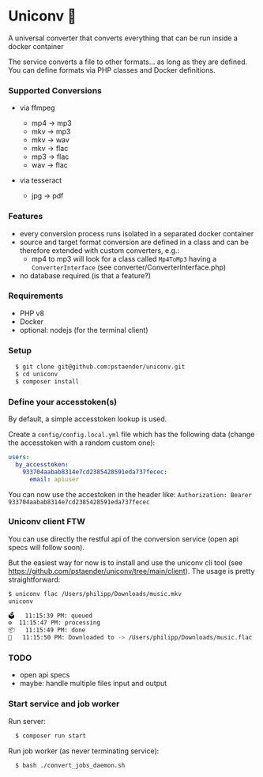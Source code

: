 # Uniconv 🦄

A universal converter that converts everything that can be run inside a docker container

The service converts a file to other formats… as long as they are defined. You can define formats via PHP classes and Docker definitions.

### Supported Conversions

- via ffmpeg
  - mp4 -> mp3
  - mkv -> mp3
  - mkv -> wav
  - mkv -> flac
  - mp3 -> flac
  - wav -> flac
  
- via tesseract
  - jpg -> pdf

### Features

- every conversion process runs isolated in a separated docker container
- source and target format conversion are defined in a class and can be therefore extended with custom converters, e.g.:
  - mp4 to mp3 will look for a class called `Mp4ToMp3` having a `ConverterInterface` (see converter/ConverterInterface.php)
- no database required (is that a feature?)

### Requirements

- PHP v8
- Docker
- optional: nodejs (for the terminal client)

### Setup

```sh
  $ git clone git@github.com:pstaender/uniconv.git
  $ cd uniconv
  $ composer install
```

### Define your accesstoken(s)

By default, a simple accesstoken lookup is used.

Create a `config/config.local.yml` file which has the following data (change the accesstoken with a random custom one):

```yaml
users:
  by_accesstoken:
    933704aabab8314e7cd2385428591eda737fecec:
      email: apiuser
```

You can now use the accestoken in the header like: `Authorization: Bearer 933704aabab8314e7cd2385428591eda737fecec`

### Uniconv client FTW

You can use directly the restful api of the conversion service (open api specs will follow soon).

But the easiest way for now is to install and use the uniconv cli tool (see https://github.com/pstaender/uniconv/tree/main/client). The usage is pretty straightforward:

```sh
$ uniconv flac /Users/philipp/Downloads/music.mkv
uniconv

🗳	11:15:39 PM: queued
⚙️	11:15:47 PM: processing
📦	11:15:49 PM: done
🦄	11:15:50 PM: Downloaded to -> /Users/philipp/Downloads/music.flac
```

### TODO

  * open api specs
  * maybe: handle multiple files input and output

### Start service and job worker

Run server:

```sh
  $ composer run start
```

Run job worker (as never terminating service):

```sh
  $ bash ./convert_jobs_daemon.sh
```
